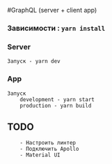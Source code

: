 #GraphQL  (server + client app)

### Зависимости : `yarn install`

### Server
    Запуск - yarn dev 

### App
    Запуск  
        development - yarn start
        production - yarn build

## TODO 
        - Настроить линтер
        - Подключить Apollo
        - Material UI